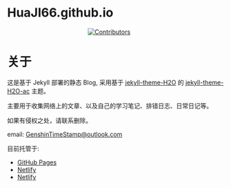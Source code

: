 # HuaJI66.github.io

<p align="center">
<a href="https://github.com/HuaJI66/HuaJI66.github.io/graphs/contributors"><img style="max-height: 21px;max-width: 200px" src="https://img.shields.io/github/contributors/HuaJI66/HuaJI66.github.io" alt="Contributors"/></a>
<a href="https://github.com/HuaJI66/HuaJI66.github.io" target="_blank"><img style="max-height: 21px;max-width: 100px" src="https://img.shields.io/github/stars/huaji66/huaji66.github.io.svg?style=flat" alt=""></a>
<a  href="https://github.com/HuaJI66/HuaJI66.github.io" target="_blank"><img style="max-height: 21px;max-width: 100px" src="https://img.shields.io/github/forks/huaji66/huaji66.github.io.svg?style=flat&color=green" alt=""></a>
<a href="https://github.com/HuaJI66/HuaJI66.github.io/actions/workflows/deploy.yml" target="_blank"><img style="max-height: 21px;max-width: 200px" src="https://github.com/HuaJI66/HuaJI66.github.io/actions/workflows/deploy.yml/badge.svg?style=flat" alt=""></a>
<a href="https://app.netlify.com/sites/huaji67/deploys" target="_blank"><img style="max-height: 21px;max-width: 200px" src="https://api.netlify.com/api/v1/badges/ae1996d3-871a-40d5-b203-9d3ebd546931/deploy-status" alt=""></a>
<a  href="https://jekyllthemes.org" target="_blank"><img style="max-height: 21px;max-width: 100px"  src="https://img.shields.io/badge/Jekyll-Theme-orange.svg?style=flat" alt=""></a>
<a  href="https://huaji66.github.io" target="_blank"><img style="max-height: 21px;max-width: 100px" src="https://img.shields.io/badge/GitHub-Page-yellow.svg?style=flat" alt=""></a>
<a  href="https://huaji66.netlify.app" target="_blank"><img style="max-height: 21px;max-width: 100px" src="https://img.shields.io/badge/Netlify-HuaJi66-orange.svg?style=social" alt=""></a>
<a  href="https://huaji67.netlify.app" target="_blank"><img style="max-height: 21px;max-width: 100px" src="https://img.shields.io/badge/Netlify-HuaJi67-pink.svg?style=flat" alt=""></a>
</p>


# 关于

这是基于 Jekyll 部署的静态 Blog, 采用基于 [jekyll-theme-H2O](https://github.com/kaeyleo/jekyll-theme-H2O)
的 [jekyll-theme-H2O-ac](https://github.com/zhonger/jekyll-theme-H2O-ac) 主题。

主要用于收集网络上的文章、以及自己的学习笔记、排错日志、日常日记等。

如果有侵权之处，请联系删除。

email: GenshinTimeStamp@outlook.com

目前托管于:

- [GitHub Pages](https://huaji66.github.io)
- [Netlify](https://huaji67.netlify.app)
- [Netlify](https://huaji66.netlify.app)
